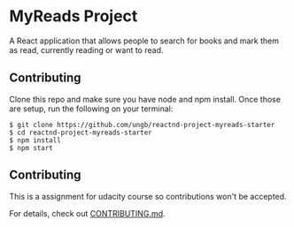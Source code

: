 # MyReads Project

A React application that allows people to search for books and mark them as read, currently reading or want to read.  

## Contributing

Clone this repo and make sure you have node and npm install.  Once those are setup, run the following on your terminal:


```
$ git clone https://github.com/ungb/reactnd-project-myreads-starter
$ cd reactnd-project-myreads-starter
$ npm install
$ npm start
```

## Contributing

This is a assignment for udacity course so contributions won't be accepted.

For details, check out [CONTRIBUTING.md](CONTRIBUTING.md).
